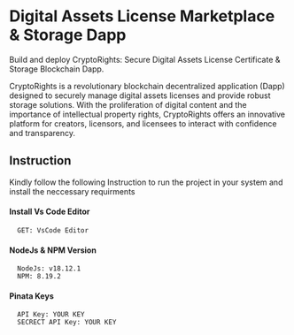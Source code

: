 # Digital Assets License Marketplace & Storage Dapp

Build and deploy CryptoRights: Secure Digital Assets License Certificate & Storage Blockchain Dapp.

CryptoRights is a revolutionary blockchain decentralized application (Dapp) designed to securely manage digital assets licenses and provide robust storage solutions. With the proliferation of digital content and the importance of intellectual property rights, CryptoRights offers an innovative platform for creators, licensors, and licensees to interact with confidence and transparency.

## Instruction

Kindly follow the following Instruction to run the project in your system and install the neccessary requirments

#### Install Vs Code Editor

```https://code.visualstudio.com/download
  GET: VsCode Editor
```

#### NodeJs & NPM Version

```https://nodejs.org/en/download
  NodeJs: v18.12.1
  NPM: 8.19.2
```

#### Pinata Keys

```https://www.pinata.cloud/
  API Key: YOUR KEY
  SECRECT API Key: YOUR KEY
```
